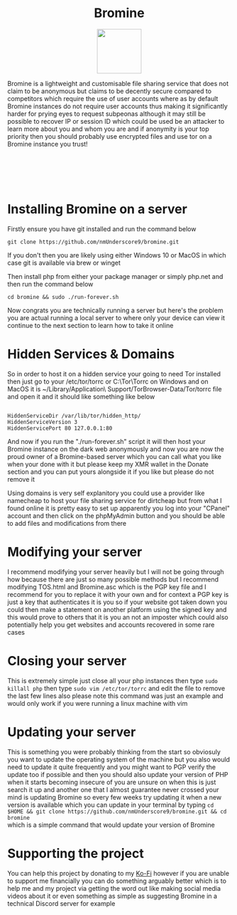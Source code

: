 <div align="center">
  <h1>Bromine</h1>
</div>
<link rel = "stylesheet" href="styles.css">
<p align="center">
<img src="favicon.ico" style="width:100px;">
</p>
<p>Bromine is a lightweight and customisable file sharing service that does not claim to be anonymous but claims to be decently secure compared to competitors which require the use of user accounts where as by default Bromine instances do not require user accounts thus making it significantly harder for prying eyes to request subpeonas although it may still be possible to recover IP or session ID which could be used be an attacker to learn more about you and whom you are and if anonymity is your top priority then you should probably use encrypted files and use tor on a Bromine instance you trust!</p>
<br></br>
<br></br>

<h1>Installing Bromine on a server</h1>
<p>Firstly ensure you have git installed and run the command below</p>
<code>git clone https://github.com/nmUnderscore9/bromine.git</code>
<p>If you don't then you are likely using either Windows 10 or MacOS in which case git is available via brew or winget </p>
<p>Then install php from either your package manager or simply php.net and then run the command below</p>
<code>cd bromine && sudo ./run-forever.sh</code>
<p>Now congrats you are technically running a server but here's the problem you are actual running a local server to where only your device can view it continue to the next section to learn how to take it online</p>
<h1>Hidden Services & Domains</h1>
<p>So in order to host it on a hidden service your going to need Tor installed then just go to your /etc/tor/torrc or C:\Tor\Torrc on Windows and on MacOS it is ~/Library/Application\ Support/TorBrowser-Data/Tor/torrc file and open it and it should like something like below</p>
<code>
HiddenServiceDir /var/lib/tor/hidden_http/
HiddenServiceVersion 3
HiddenServicePort 80 127.0.0.1:80
</code>
<p>And now if you run the "./run-forever.sh" script it will then host your Bromine instance on the dark web anonymously and now you are now the proud owner of a Bromine-based server which you can call what you like when your done with it but please keep my XMR wallet in the Donate section and you can put yours alongside it if you like but please do not remove it</p>
<p>Using domains is very self explanitory you could use a provider like namecheap to host your file sharing service for dirtcheap but from what I found online it is pretty easy to set up apparently you log into your "CPanel" account and then click on the phpMyAdmin button and you should be able to add files and modifications from there </p>
<h1>Modifying your server</h1>
<p>I recommend modifying your server heavily but I will not be going through how because there are just so many possible methods but I recommend modifying TOS.html and Bromine.asc which is the PGP key file and I recommend for you to replace it with your own and for context a PGP key is just a key that authenticates it is you so if your website got taken down you could then make a statement on another platform using the signed key and this would prove to others that it is you an not an imposter which could also potentially help you get websites and accounts recovered in some rare cases </p>
<h1>Closing your server</h1>
<p>This is extremely simple just close all your php instances then type <code>sudo killall php</code> then type <code>sudo vim /etc/tor/torrc</code> and edit the file to remove the last few lines also please note this command was just an example and would only work if you were running a linux machine with vim</p>
<h1>Updating your server</h1>
<p>This is something you were probably thinking from the start so obviosuly you want to update the operating system of the machine but you also would need to update it quite frequently and you might want to PGP verify the update too if possible and then you should also update your version of PHP when it starts becoming insecure of you are unsure on when this is just search it up and another one that I almost guarantee never crossed your mind is updating Bromine so every few weeks try updating it when a new version is available which you can update in your terminal by typing <code>cd $HOME && git clone https://github.com/nmUnderscore9/bromine.git && cd bromine
</code> which is a simple command that would update your version of Bromine </p>
<h1>Supporting the project</h1>
<p>You can help this project by donating to my <a href="https://ko-fi.com/nm_9_yt">Ko-Fi</a> however if you are unable to support me financially you can do something arguably better which is to help me and my project via getting the word out like making social media videos about it or even something as simple as suggesting Bromine in a technical Discord server for example</p>
